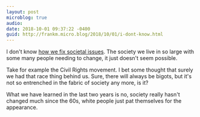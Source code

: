 ```yaml
---
layout: post
microblog: true
audio: 
date: 2018-10-01 09:37:22 -0400
guid: http://frankm.micro.blog/2018/10/01/i-dont-know.html
---
```

I don't know [how we fix societal issues](http://scripting.com/2018/09/29/004408.html). The society we live in so large with some many people needing to change, it just doesn't seem possible. 

Take for example the Civil Rights movement. I bet some thought that surely we had that race thing behind us. Sure, there will always be bigots, but it's not so entrenched in the fabric of society any more, is it? 

What we have learned in the last two years is no, society really hasn't changed much since the 60s, white people just pat themselves for the appearance.
